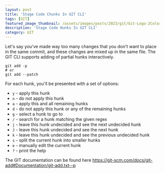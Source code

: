 ```yaml
---
layout: post
title: 'Stage Code Chunks In GIT CLI'
tags: [GIT]
featured_image_thumbnail: /assets/images/posts/2023/git/Git-Logo-2Color.png
description: 'Stage Code Hunks In GIT CLI'
category: GIT
---
```


Let's say you've made way too many changes that you don't want to place in the same commit, and these changes are mixed up in the same file. The GIT CLI supports adding of partial hunks interactively. 

```shell
git add -p
# or
git add --patch
```

For each hunk, you'll be presented with a set of options:

- `y` - apply this hunk
- `n` - do not apply this hunk
- `a` - apply this and all remaining hunks
- `d` - do not apply this hunk or any of the remaining hunks
- `g` - select a hunk to go to
- `/` - search for a hunk matching the given regex
- `j` - leave this hunk undecided and see the next undecided hunk
- `J` - leave this hunk undecided and see the next hunk
- `k` - leave this hunk undecided and see the previous undecided hunk
- `s` - split the current hunk into smaller hunks
- `e` - manually edit the current hunk
- `?` - print the help

The GIT documentation can be found here https://git-scm.com/docs/git-add#Documentation/git-add.txt--p